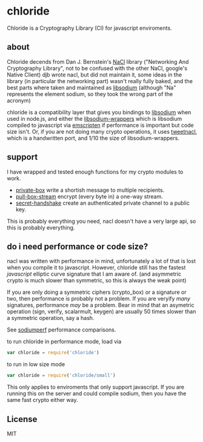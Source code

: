 # chloride

Chloride is a Cryptography Library (Cl) for javascript enviroments.

## about

Chloride decends from Dan J. Bernstein's [NaCl](http://nacl.cr.yp.to/) library ("Networking And Cryptography Library",
not to be confused with the other NaCl, google's Native Client)
djb wrote nacl, but did not maintain it, some ideas in the library (in particular the networking part)
wasn't really fully baked, and the best parts where taken and maintained as [libsodium](http://libsodium.org)
(although "Na" represents the element sodium, so they took the wrong part of the acronym)

chloride is a compatibility layer that gives you bindings to [libsodium](https://npm.im/sodium) when used in node.js,
and either the [libsodium-wrappers](https://npm.im/libsodium-wrappers) which is libsodium compiled to javascript via [emscripten](http://kripken.github.io/emscripten-site/)
if performance is important but code size isn't.
Or, if you are not doing many crypto operations, it uses
[tweetnacl](https://www.npmjs.com/package/tweetnacl), which is a handwritten
port, and 1/10 the size of libsodium-wrappers.

## support

I have wrapped and tested enough functions for my crypto modules to work.

  * [private-box](https://github.com/auditdrivencrypto/private-box) write a shortish message to multiple recipients.
  * [pull-box-stream](https://github.com/dominictarr/pull-box-stream) encrypt (every byte in) a one-way stream.
  * [secret-handshake](https://github.com/dominictarr/secret-handshake) create an authenticated private channel to a public key.

This is probably everything you need, nacl doesn't have a very large api, so this is probably everything.

## do i need performance or code size?

nacl was written with performance in mind, unfortunately a lot of that is lost when you compile it to javascript.
However, chloride still has the fastest _javascript_ elliptic curve signature that I am aware of.
(and asymmetric crypto is much slower than symmetric, so this is always the weak point)

If you are only doing a symmetric ciphers (crypto_box) or a signature or two,
then performance is probably not a problem. If you are veryify _many_ signatures,
performance _may_ be a problem. Bear in mind that an asymetric operation
(sign, verify, scalarmult, keygen) are usually 50 times slower than a symmetric operation,
say a hash.

See [sodiumperf](https://github.com/dominictarr/sodiumperf) performance comparisons.

to run chloride in performance mode, load via

``` js
var chloride = require('chloride')
```
to run in low size mode

``` js
var chloride = require('chloride/small')
```

This only applies to enviroments that only support javascript.
If you are running this on the server and could compile sodium,
then you have the same fast crypto either way.

## License

MIT
